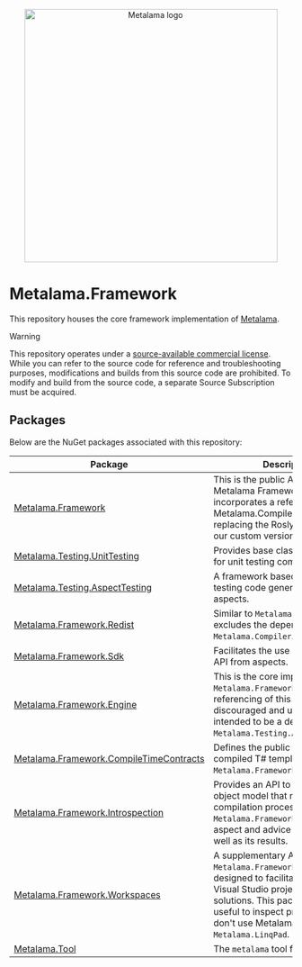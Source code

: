 <!-- Matomo Image Tracker-->
<img referrerpolicy="no-referrer-when-downgrade" src="https://postsharp.matomo.cloud/matomo.php?idsite=4&amp;rec=1" style="border:0" alt="" />
<!-- End Matomo -->

<p align="center">
<img width="450" src="https://github.com/postsharp/Metalama/raw/master/images/metalama-by-postsharp.svg" alt="Metalama logo" />
</p>


# Metalama.Framework

This repository houses the core framework implementation of [Metalama](https://github.com/postsharp/Metalama).

> [!WARNING]
> This repository operates under a [source-available commercial license](./LICENSE.md). While you can refer to the source code for reference and troubleshooting purposes, modifications and builds from this source code are prohibited. To modify and build from the source code, a separate Source Subscription must be acquired.

## Packages

Below are the NuGet packages associated with this repository:

| Package                                                                                                            |  Description   |
| ------------------------------------------------------------------------------------------------------------------ | -------------- |
| [Metalama.Framework](https://www.nuget.org/packages/Metalama.Framework/)                                           |  This is the public API of the Metalama Framework. It incorporates a reference to Metalama.Compiler, effectively replacing the Roslyn compiler with our custom version.  |
| [Metalama.Testing.UnitTesting](https://www.nuget.org/packages/Metalama.Testing.UnitTesting/)                           |  Provides base classes and utilities for unit testing compile-time code.   |
| [Metalama.Testing.AspectTesting](https://www.nuget.org/packages/Metalama.Testing.AspectTesting/)                     |  A framework based on xUnit for testing code generation by aspects.   |
| [Metalama.Framework.Redist](https://www.nuget.org/packages/Metalama.Framework.Redist/)                             |  Similar to `Metalama.Framework`, but excludes the dependency on `Metalama.Compiler`.   |
| [Metalama.Framework.Sdk](https://www.nuget.org/packages/Metalama.Framework.Sdk/)                                   |  Facilitates the use of the Roslyn API from aspects.   |
| [Metalama.Framework.Engine](https://www.nuget.org/packages/Metalama.Framework.Engine/)                             |  This is the core implementation of `Metalama.Framework`. Direct referencing of this package is discouraged and unsupported. It's intended to be a dependency for `Metalama.Testing.AspectTesting`.    |
| [Metalama.Framework.CompileTimeContracts](https://www.nuget.org/packages/Metalama.Framework.CompileTimeContracts/) |  Defines the public API between compiled T# templates and `Metalama.Framework.Engine`.  |
| [Metalama.Framework.Introspection](https://www.nuget.org/packages/Metalama.Framework.Introspection/)               |  Provides an API to inspect the object model that represents the compilation process of `Metalama.Framework`, such as aspect and advice instances, as well as its results.  |
| [Metalama.Framework.Workspaces](https://www.nuget.org/packages/Metalama.Framework.Workspaces/)                     |  A supplementary API to `Metalama.Framework.Introspection`, designed to facilitate the loading of Visual Studio projects and solutions. This package is also useful to inspect projects that don't use Metalama. It is used by `Metalama.LinqPad`.   |
| [Metalama.Tool](https://www.nuget.org/packages/Metalama.Tool/)                                                     |  The `metalama` tool for the .NET CLI.   |
